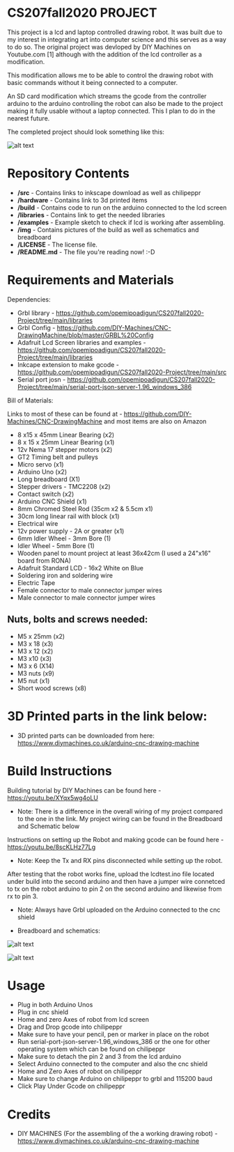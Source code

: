 # CS207fall2020 PROJECT

This project is a lcd and laptop controlled drawing robot. It was built due to my interest in integrating art into computer science and this serves as a way to do so. The original project was devloped by DIY Machines on Youtube.com [1] although with the addition of the lcd controller as a modification.

This modification allows me to be able to control the drawing robot with basic commands without it being connected to a computer. 

An SD card modification which streams the gcode from the controller arduino to the arduino controlling the robot can also be made to the project making it fully usable without a laptop connected. This I plan to do in the nearest future.

The completed project should look something like this:

![alt text][pic1]

[pic1]: https://github.com/opemipoadigun/CS207fall2020-Project/blob/main/img/Assembled%20image.jpeg

# Repository Contents 
* **/src** - Contains links to inkscape download as well as chilipeppr
* **/hardware** - Contains link to 3d printed items 
* **/build** - Contains code to run on the arduino connected to the lcd screen
* **/libraries** - Contains link to get the needed libraries
* **/examples** - Example sketch to check if lcd is working after assembling. 
* **/img** - Contains pictures of the build as well as schematics and breadboard 
* **/LICENSE** - The license file.
* **/README.md** - The file you're reading now! :-D

# Requirements and Materials

Dependencies:
* Grbl library - https://github.com/opemipoadigun/CS207fall2020-Project/tree/main/libraries
* Grbl Config - https://github.com/DIY-Machines/CNC-DrawingMachine/blob/master/GRBL%20Config
* Adafruit Lcd Screen libraries and examples - https://github.com/opemipoadigun/CS207fall2020-Project/tree/main/libraries
* Inkcape extension to make gcode - https://github.com/opemipoadigun/CS207fall2020-Project/tree/main/src
* Serial port josn - https://github.com/opemipoadigun/CS207fall2020-Project/tree/main/serial-port-json-server-1.96_windows_386

Bill of Materials:

Links to most of these can be found at - https://github.com/DIY-Machines/CNC-DrawingMachine
and most items are also on Amazon

* 8 x15 x 45mm Linear Bearing (x2)
* 8 x 15 x 25mm Linear Bearing (x1)
* 12v Nema 17 stepper motors (x2)
* GT2 Timing belt and pulleys
* Micro servo (x1)
* Arduino Uno (x2)
* Long breadboard (X1)
* Stepper drivers - TMC2208 (x2)
* Contact switch (x2)
* Arduino CNC Shield (x1)
* 8mm Chromed Steel Rod (35cm x2 & 5.5cm x1) 
* 30cm long linear rail with block (x1)
* Electrical wire
* 12v power supply - 2A or greater (x1)
* 6mm Idler Wheel - 3mm Bore (1)
* Idler Wheel - 5mm Bore (1)
* Wooden panel to mount project at least 36x42cm (I used a 24"x16" board from RONA)
*	Adafruit Standard LCD - 16x2 White on Blue
*	Soldering iron and soldering wire
*	Electric Tape
*	Female connector to male connector jumper wires
*	Male connector to male connector jumper wires

## Nuts, bolts and screws needed:
* M5 x 25mm (x2)
* M3 x 18 (x3)
* M3 x 12 (x2)
* M3 x10 (x3)
* M3 x 6 (X14)
* M3 nuts (x9)
* M5 nut (x1)
* Short wood screws (x8)

# 3D Printed parts in the link below:
* 3D printed parts can be downloaded from here: https://www.diymachines.co.uk/arduino-cnc-drawing-machine

# Build Instructions

Building tutorial by DIY Machines can be found here - https://youtu.be/XYqx5wg4oLU

* Note: There is a difference in the overall wiring of my project compared to the one in the link. My project wiring can be found in the Breadboard and Schematic below 

Instructions on setting up the Robot and making gcode can be found here - https://youtu.be/8scKLHz77Lg

* Note: Keep the Tx and RX pins disconnected while setting up the robot.

After testing that the robot works fine, upload the lcdtest.ino file located under build into the second arduino and then have a jumper wire connetced to tx on the robot arduino to pin 2 on the second arduino and likewise from rx to pin 3.

* Note: Always have Grbl uploaded on the Arduino connected to the cnc shield

* Breadboard and schematics:

![alt text][pic2]

[pic2]: https://github.com/opemipoadigun/CS207fall2020-Project/blob/main/img/Schematics.png

![alt text][pic3]

[pic3]: https://github.com/opemipoadigun/CS207fall2020-Project/blob/main/img/fritzing%20breadboard%20sketch.png

# Usage
* Plug in both Arduino Unos 
* Plug in cnc shield
* Home and zero Axes of robot from lcd screen
* Drag and Drop gcode into chilipeppr
* Make sure to have your pencil, pen or marker in place on the robot 
* Run serial-port-json-server-1.96_windows_386 or the one for other operating system which can be found on chilipeppr
* Make sure to detach the pin 2 and 3 from the lcd arduino 
* Select Arduino connected to the computer and also the cnc shield
* Home and Zero Axes of robot on chilipeppr
* Make sure to change Arduino on chilipeppr to grbl and 115200 baud
* Click Play Under Gcode on chilipeppr

# Credits
* DIY MACHINES (For the assembling of the a working drawing robot) - https://www.diymachines.co.uk/arduino-cnc-drawing-machine
